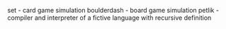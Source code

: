 set - card game simulation
boulderdash - board game simulation
petlik - compiler and interpreter of a fictive language with recursive definition
